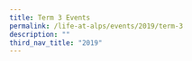 ```yaml
---
title: Term 3 Events
permalink: /life-at-alps/events/2019/term-3
description: ""
third_nav_title: "2019"
---
```


